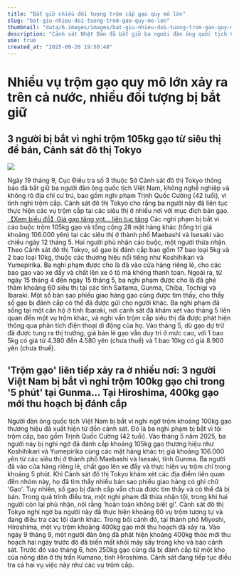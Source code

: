 ```yaml
---
title: "Bắt giữ nhiều đối tượng trộm cắp gạo quy mô lớn"
slug: "bat-giu-nhieu-doi-tuong-trom-gao-quy-mo-lon"
thumbnail: "data/6.images/images/bat-giu-nhieu-doi-tuong-trom-gao-quy-mo-lon.webp"
description: "Cảnh sát Nhật Bản đã bắt giữ ba người đàn ông quốc tịch Việt Nam vì nghi ngờ trộm cắp hàng trăm kilogram gạo từ các siêu thị và bán lại. Các vụ trộm tương tự cũng xảy ra ở nhiều nơi khác trên cả nước."
use: true
created_at: "2025-09-20 19:50:48"
---
```


# Nhiều vụ trộm gạo quy mô lớn xảy ra trên cả nước, nhiều đối tượng bị bắt giữ

## 3 người bị bắt vì nghi trộm 105kg gạo từ siêu thị để bán, Cảnh sát đô thị Tokyo

![](/images/20250919-00000085-mai-000-1-view.webp)

Ngày 19 tháng 9, Cục Điều tra số 3 thuộc Sở Cảnh sát đô thị Tokyo thông báo đã bắt giữ ba người đàn ông quốc tịch Việt Nam, không nghề nghiệp và không rõ địa chỉ cư trú, bao gồm nghi phạm Trịnh Quốc Cường (42 tuổi), vì tình nghi trộm cắp. Cảnh sát đô thị Tokyo cho rằng ba người này đã liên tục thực hiện các vụ trộm cắp tại các siêu thị ở nhiều nơi với mục đích bán gạo.
[【Xem biểu đồ】Giá gạo tăng vọt... liên tục tăng](https://mainichi.jp/graphs/20250703/mpj/00m/010/086000f/20250703k0000m010109000p?inb=ys)
Các nghi phạm bị bắt vì cáo buộc trộm 105kg gạo và tổng cộng 28 mặt hàng khác (tổng trị giá khoảng 106.000 yên) tại các siêu thị ở thành phố Maebashi và Isesaki vào chiều ngày 12 tháng 5. Hai người phủ nhận cáo buộc, một người thừa nhận.
Theo Cảnh sát đô thị Tokyo, số gạo bị đánh cắp bao gồm 17 bao loại 5kg và 2 bao loại 10kg, thuộc các thương hiệu nổi tiếng như Koshihikari và Yumepirika. Ba nghi phạm được cho là đã vào cửa hàng riêng lẻ, cho các bao gạo vào xe đẩy và chất lên xe ô tô mà không thanh toán.
Ngoài ra, từ ngày 15 tháng 4 đến ngày 15 tháng 5, ba nghi phạm được cho là đã ghé thăm khoảng 60 siêu thị tại các tỉnh Saitama, Gunma, Chiba, Tochigi và Ibaraki. Một số bản sao phiếu giao hàng gạo cũng được tìm thấy, cho thấy số gạo bị đánh cắp có thể đã được gửi cho người khác. Ba nghi phạm đã sống tại một căn hộ ở tỉnh Ibaraki, nơi cảnh sát đã khám xét vào tháng 5 liên quan đến một vụ trộm khác, và nghi vấn trộm cắp siêu thị đã được phát hiện thông qua phân tích điện thoại di động của họ.
Vào tháng 5, dù gạo dự trữ đã được tung ra thị trường, giá bán lẻ gạo vẫn duy trì ở mức cao, với 1 bao 5kg có giá từ 4.380 đến 4.580 yên (chưa thuế) và 1 bao 10kg có giá 8.900 yên (chưa thuế).

## 'Trộm gạo' liên tiếp xảy ra ở nhiều nơi: 3 người Việt Nam bị bắt vì nghi trộm 100kg gạo chỉ trong '5 phút' tại Gunma... Tại Hiroshima, 400kg gạo mới thu hoạch bị đánh cắp

Người đàn ông quốc tịch Việt Nam bị bắt vì nghi ngờ trộm khoảng 100kg gạo thương hiệu đã xuất hiện từ đồn cảnh sát.
Đó là ba nghi phạm bị bắt vì tội trộm cắp, bao gồm Trịnh Quốc Cường (42 tuổi).
Vào tháng 5 năm 2025, ba người này bị nghi ngờ đã đánh cắp khoảng 105kg gạo thương hiệu như Koshihikari và Yumepirika cùng các mặt hàng khác trị giá khoảng 106.000 yên từ các siêu thị ở thành phố Maebashi và Isesaki, tỉnh Gunma.
Ba người đã vào cửa hàng riêng lẻ, chất gạo lên xe đẩy và thực hiện vụ trộm chỉ trong khoảng 5 phút.
Khi Cảnh sát đô thị Tokyo khám xét các địa điểm liên quan đến nhóm này, họ đã tìm thấy nhiều bản sao phiếu giao hàng có ghi chữ 'Gạo'.
Tuy nhiên, số gạo bị đánh cắp vẫn chưa được tìm thấy và có thể đã bị bán.
Trong quá trình điều tra, một nghi phạm đã thừa nhận tội, trong khi hai người còn lại phủ nhận, nói rằng 'hoàn toàn không biết gì'.
Cảnh sát đô thị Tokyo nghi ngờ ba người này đã thực hiện khoảng 60 vụ trộm tương tự và đang điều tra các tội danh khác.
Trong bối cảnh đó, tại thành phố Miyoshi, Hiroshima, một vụ trộm khoảng 400kg gạo mới thu hoạch đã xảy ra.
Vào ngày 9 tháng 9, một người đàn ông đã phát hiện khoảng 400kg thóc mới thu hoạch hai ngày trước đó đã biến mất khỏi máy sấy trong kho và báo cảnh sát.
Trước đó vào tháng 6, hơn 250kg gạo cũng đã bị đánh cắp từ một kho của nông dân ở thị trấn Kumano, tỉnh Hiroshima.
Cảnh sát đang tiếp tục điều tra cả hai vụ việc này như các vụ trộm cắp.